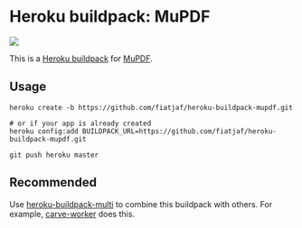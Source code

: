 # Heroku buildpack: MuPDF

![](https://raw.githubusercontent.com/fiatjaf/heroku-buildpack-mupdf/master/heroku-buildpack-mupdf.jpg)

This is a [Heroku buildpack](http://devcenter.heroku.com/articles/buildpacks) for [MuPDF](http://www.mupdf.com/). 

## Usage

```
heroku create -b https://github.com/fiatjaf/heroku-buildpack-mupdf.git

# or if your app is already created
heroku config:add BUILDPACK_URL=https://github.com/fiatjaf/heroku-buildpack-mupdf.git

git push heroku master
```

## Recommended

Use [heroku-buildpack-multi](https://github.com/ddollar/heroku-buildpack-multi) to combine this buildpack with others. For example, [carve-worker](http://github.com/motdotla/carve-worker) does this.
